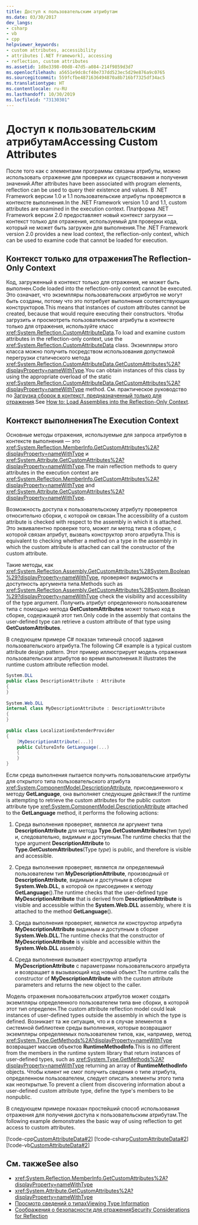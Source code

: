 ```yaml
---
title: Доступ к пользовательским атрибутам
ms.date: 03/30/2017
dev_langs:
- csharp
- vb
- cpp
helpviewer_keywords:
- custom attributes, accessibility
- attributes [.NET Framework], accessing
- reflection, custom attributes
ms.assetid: 1d8e3398-00d8-47d5-a084-214f9859d3d7
ms.openlocfilehash: a5651e9dc8cf40e737dd523ec5d29e876a9c0765
ms.sourcegitcommit: 559fcfbe4871636494870a8b716bf7325df34ac5
ms.translationtype: HT
ms.contentlocale: ru-RU
ms.lasthandoff: 10/30/2019
ms.locfileid: "73130301"
---
```

# <a name="accessing-custom-attributes"></a><span data-ttu-id="70115-102">Доступ к пользовательским атрибутам</span><span class="sxs-lookup"><span data-stu-id="70115-102">Accessing Custom Attributes</span></span>
<span data-ttu-id="70115-103">После того как с элементами программы связаны атрибуты, можно использовать отражение для проверки их существования и получения значений.</span><span class="sxs-lookup"><span data-stu-id="70115-103">After attributes have been associated with program elements, reflection can be used to query their existence and values.</span></span> <span data-ttu-id="70115-104">В .NET Framework версии 1.0 и 1.1 пользовательские атрибуты проверяются в контексте выполнения.</span><span class="sxs-lookup"><span data-stu-id="70115-104">In the .NET Framework version 1.0 and 1.1, custom attributes are examined in the execution context.</span></span> <span data-ttu-id="70115-105">Платформа .NET Framework версии 2.0 предоставляет новый контекст загрузки — контекст только для отражения, используемый для проверки кода, который не может быть загружен для выполнения.</span><span class="sxs-lookup"><span data-stu-id="70115-105">The .NET Framework version 2.0 provides a new load context, the reflection-only context, which can be used to examine code that cannot be loaded for execution.</span></span>  
  
## <a name="the-reflection-only-context"></a><span data-ttu-id="70115-106">Контекст только для отражения</span><span class="sxs-lookup"><span data-stu-id="70115-106">The Reflection-Only Context</span></span>  
 <span data-ttu-id="70115-107">Код, загруженный в контекст только для отражения, не может быть выполнен.</span><span class="sxs-lookup"><span data-stu-id="70115-107">Code loaded into the reflection-only context cannot be executed.</span></span> <span data-ttu-id="70115-108">Это означает, что экземпляры пользовательских атрибутов не могут быть созданы, потому что это потребует выполнения соответствующих конструкторов.</span><span class="sxs-lookup"><span data-stu-id="70115-108">This means that instances of custom attributes cannot be created, because that would require executing their constructors.</span></span> <span data-ttu-id="70115-109">Чтобы загрузить и просмотреть пользовательские атрибуты в контексте только для отражения, используйте класс <xref:System.Reflection.CustomAttributeData>.</span><span class="sxs-lookup"><span data-stu-id="70115-109">To load and examine custom attributes in the reflection-only context, use the <xref:System.Reflection.CustomAttributeData> class.</span></span> <span data-ttu-id="70115-110">Экземпляры этого класса можно получить посредством использования допустимой перегрузки статического метода <xref:System.Reflection.CustomAttributeData.GetCustomAttributes%2A?displayProperty=nameWithType>.</span><span class="sxs-lookup"><span data-stu-id="70115-110">You can obtain instances of this class by using the appropriate overload of the static <xref:System.Reflection.CustomAttributeData.GetCustomAttributes%2A?displayProperty=nameWithType> method.</span></span> <span data-ttu-id="70115-111">См. практическое руководство по [ Загрузка сборок в контекст, предназначенный только для отражения](how-to-load-assemblies-into-the-reflection-only-context.md).</span><span class="sxs-lookup"><span data-stu-id="70115-111">See [How to: Load Assemblies into the Reflection-Only Context](how-to-load-assemblies-into-the-reflection-only-context.md).</span></span>  
  
## <a name="the-execution-context"></a><span data-ttu-id="70115-112">Контекст выполнения</span><span class="sxs-lookup"><span data-stu-id="70115-112">The Execution Context</span></span>  
 <span data-ttu-id="70115-113">Основные методы отражения, используемые для запроса атрибутов в контексте выполнения — это <xref:System.Reflection.MemberInfo.GetCustomAttributes%2A?displayProperty=nameWithType> и <xref:System.Attribute.GetCustomAttributes%2A?displayProperty=nameWithType>.</span><span class="sxs-lookup"><span data-stu-id="70115-113">The main reflection methods to query attributes in the execution context are <xref:System.Reflection.MemberInfo.GetCustomAttributes%2A?displayProperty=nameWithType> and <xref:System.Attribute.GetCustomAttributes%2A?displayProperty=nameWithType>.</span></span>  
  
 <span data-ttu-id="70115-114">Возможность доступа к пользовательскому атрибуту проверяется относительно сборки, с которой он связан.</span><span class="sxs-lookup"><span data-stu-id="70115-114">The accessibility of a custom attribute is checked with respect to the assembly in which it is attached.</span></span> <span data-ttu-id="70115-115">Это эквивалентно проверке того, может ли метод типа в сборке, с которой связан атрибут, вызвать конструктор этого атрибута.</span><span class="sxs-lookup"><span data-stu-id="70115-115">This is equivalent to checking whether a method on a type in the assembly in which the custom attribute is attached can call the constructor of the custom attribute.</span></span>  
  
 <span data-ttu-id="70115-116">Такие методы, как <xref:System.Reflection.Assembly.GetCustomAttributes%28System.Boolean%29?displayProperty=nameWithType>, проверяют видимость и доступность аргумента типа.</span><span class="sxs-lookup"><span data-stu-id="70115-116">Methods such as <xref:System.Reflection.Assembly.GetCustomAttributes%28System.Boolean%29?displayProperty=nameWithType> check the visibility and accessibility of the type argument.</span></span> <span data-ttu-id="70115-117">Получить атрибут определенного пользователем типа с помощью метода **GetCustomAttributes** может только код в сборке, содержащей этот тип.</span><span class="sxs-lookup"><span data-stu-id="70115-117">Only code in the assembly that contains the user-defined type can retrieve a custom attribute of that type using **GetCustomAttributes**.</span></span>  
  
 <span data-ttu-id="70115-118">В следующем примере C# показан типичный способ задания пользовательского атрибута.</span><span class="sxs-lookup"><span data-stu-id="70115-118">The following C# example is a typical custom attribute design pattern.</span></span> <span data-ttu-id="70115-119">Этот пример иллюстрирует модель отражения пользовательских атрибутов во время выполнения.</span><span class="sxs-lookup"><span data-stu-id="70115-119">It illustrates the runtime custom attribute reflection model.</span></span>  
  
```csharp
System.DLL  
public class DescriptionAttribute : Attribute  
{  
}  
  
System.Web.DLL  
internal class MyDescriptionAttribute : DescriptionAttribute  
{  
}  
  
public class LocalizationExtenderProvider  
{  
    [MyDescriptionAttribute(...)]  
    public CultureInfo GetLanguage(...)  
    {  
    }  
}  
```  
  
 <span data-ttu-id="70115-120">Если среда выполнения пытается получить пользовательские атрибуты для открытого типа пользовательского атрибута <xref:System.ComponentModel.DescriptionAttribute>, присоединенного к методу **GetLanguage**, она выполняет следующие действия:</span><span class="sxs-lookup"><span data-stu-id="70115-120">If the runtime is attempting to retrieve the custom attributes for the public custom attribute type <xref:System.ComponentModel.DescriptionAttribute> attached to the **GetLanguage** method, it performs the following actions:</span></span>  
  
1. <span data-ttu-id="70115-121">Среда выполнения проверяет, является ли аргумент типа **DescriptionAttribute** для метода **Type.GetCustomAttributes**(тип *type*) и, следовательно, видимым и доступным.</span><span class="sxs-lookup"><span data-stu-id="70115-121">The runtime checks that the type argument **DescriptionAttribute** to **Type.GetCustomAttributes**(Type *type*) is public, and therefore is visible and accessible.</span></span>  
  
2. <span data-ttu-id="70115-122">Среда выполнения проверяет, является ли определяемый пользователем тип **MyDescriptionAttribute**, производный от **DescriptionAttribute**, видимым и доступным в сборке **System.Web.DLL**, в которой он присоединен к методу **GetLanguage**().</span><span class="sxs-lookup"><span data-stu-id="70115-122">The runtime checks that the user-defined type **MyDescriptionAttribute** that is derived from **DescriptionAttribute** is visible and accessible within the **System.Web.DLL** assembly, where it is attached to the method **GetLanguage**().</span></span>  
  
3. <span data-ttu-id="70115-123">Среда выполнения проверяет, является ли конструктор атрибута **MyDescriptionAttribute** видимым и доступным в сборке **System.Web.DLL**.</span><span class="sxs-lookup"><span data-stu-id="70115-123">The runtime checks that the constructor of **MyDescriptionAttribute** is visible and accessible within the **System.Web.DLL** assembly.</span></span>  
  
4. <span data-ttu-id="70115-124">Среда выполнения вызывает конструктор атрибута **MyDescriptionAttribute** с параметрами пользовательского атрибута и возвращает в вызывающий код новый объект.</span><span class="sxs-lookup"><span data-stu-id="70115-124">The runtime calls the constructor of **MyDescriptionAttribute** with the custom attribute parameters and returns the new object to the caller.</span></span>  
  
 <span data-ttu-id="70115-125">Модель отражения пользовательских атрибутов может создать экземпляры определенного пользователем типа вне сборки, в которой этот тип определен.</span><span class="sxs-lookup"><span data-stu-id="70115-125">The custom attribute reflection model could leak instances of user-defined types outside the assembly in which the type is defined.</span></span> <span data-ttu-id="70115-126">Возникает та же ситуация, что и в случае элементов в системной библиотеке среды выполнения, которые возвращают экземпляры определяемых пользователем типов, как, например, метод <xref:System.Type.GetMethods%2A?displayProperty=nameWithType> возвращает массив объектов **RuntimeMethodInfo**.</span><span class="sxs-lookup"><span data-stu-id="70115-126">This is no different from the members in the runtime system library that return instances of user-defined types, such as <xref:System.Type.GetMethods%2A?displayProperty=nameWithType> returning an array of **RuntimeMethodInfo** objects.</span></span> <span data-ttu-id="70115-127">Чтобы клиент не смог получить сведения о типе атрибута, определенном пользователем, следует описать элементы этого типа как неоткрытые.</span><span class="sxs-lookup"><span data-stu-id="70115-127">To prevent a client from discovering information about a user-defined custom attribute type, define the type's members to be nonpublic.</span></span>  
  
 <span data-ttu-id="70115-128">В следующем примере показан простейший способ использования отражения для получения доступа к пользовательским атрибутам.</span><span class="sxs-lookup"><span data-stu-id="70115-128">The following example demonstrates the basic way of using reflection to get access to custom attributes.</span></span>  
  
 [!code-cpp[CustomAttributeData#2](../../../samples/snippets/cpp/VS_Snippets_CLR/CustomAttributeData/CPP/source2.cpp#2)]
 [!code-csharp[CustomAttributeData#2](../../../samples/snippets/csharp/VS_Snippets_CLR/CustomAttributeData/CS/source2.cs#2)]
 [!code-vb[CustomAttributeData#2](../../../samples/snippets/visualbasic/VS_Snippets_CLR/CustomAttributeData/VB/source2.vb#2)]  
  
## <a name="see-also"></a><span data-ttu-id="70115-129">См. также</span><span class="sxs-lookup"><span data-stu-id="70115-129">See also</span></span>

- <xref:System.Reflection.MemberInfo.GetCustomAttributes%2A?displayProperty=nameWithType>
- <xref:System.Attribute.GetCustomAttributes%2A?displayProperty=nameWithType>
- [<span data-ttu-id="70115-130">Просмотр сведений о типах</span><span class="sxs-lookup"><span data-stu-id="70115-130">Viewing Type Information</span></span>](viewing-type-information.md)
- [<span data-ttu-id="70115-131">Соображения о безопасности для отражения</span><span class="sxs-lookup"><span data-stu-id="70115-131">Security Considerations for Reflection</span></span>](security-considerations-for-reflection.md)
